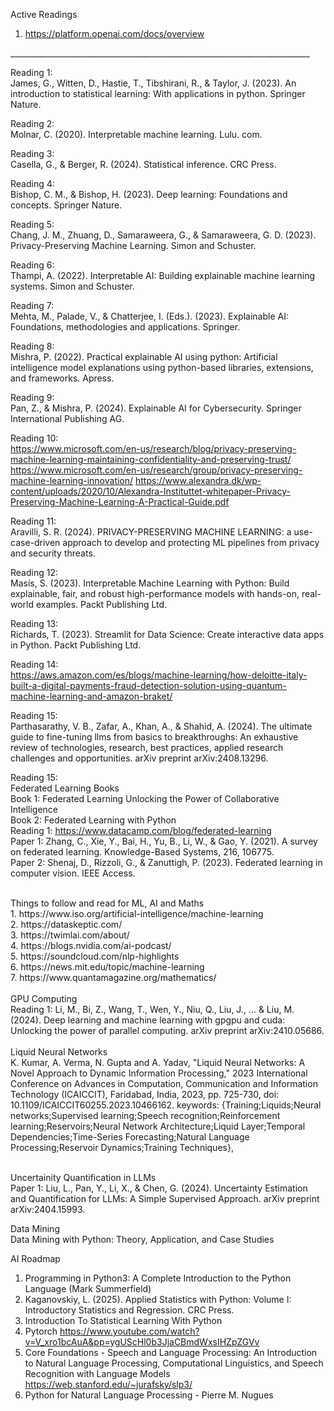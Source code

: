Active Readings <br>
1. https://platform.openai.com/docs/overview <br>

___________________________________________________________________________  <br>

Reading 1: <br>
James, G., Witten, D., Hastie, T., Tibshirani, R., & Taylor, J. (2023). An introduction to statistical learning: With applications in python. Springer Nature. </br> 

Reading 2: <br>
Molnar, C. (2020). Interpretable machine learning. Lulu. com. <br>

Reading 3: <br>
Casella, G., & Berger, R. (2024). Statistical inference. CRC Press. <br>

Reading 4: <br>
Bishop, C. M., & Bishop, H. (2023). Deep learning: Foundations and concepts. Springer Nature. <br>

Reading 5: <br>
Chang, J. M., Zhuang, D., Samaraweera, G., & Samaraweera, G. D. (2023). Privacy-Preserving Machine Learning. Simon and Schuster. <br>

Reading 6: <br>
Thampi, A. (2022). Interpretable AI: Building explainable machine learning systems. Simon and Schuster. <br>

Reading 7: <br>
Mehta, M., Palade, V., & Chatterjee, I. (Eds.). (2023). Explainable AI: Foundations, methodologies and applications. Springer. <br>

Reading 8: <br>
Mishra, P. (2022). Practical explainable AI using python: Artificial intelligence model explanations using python-based libraries, extensions, and frameworks. Apress. <br>

Reading 9: <br>
Pan, Z., & Mishra, P. (2024). Explainable AI for Cybersecurity. Springer International Publishing AG. <br>

Reading 10: <br>
https://www.microsoft.com/en-us/research/blog/privacy-preserving-machine-learning-maintaining-confidentiality-and-preserving-trust/
https://www.microsoft.com/en-us/research/group/privacy-preserving-machine-learning-innovation/
https://www.alexandra.dk/wp-content/uploads/2020/10/Alexandra-Instituttet-whitepaper-Privacy-Preserving-Machine-Learning-A-Practical-Guide.pdf
<br>

Reading 11: <br>
Aravilli, S. R. (2024). PRIVACY-PRESERVING MACHINE LEARNING: a use-case-driven approach to develop and protecting ML pipelines from privacy and security threats. <br>

Reading 12: <br>
Masís, S. (2023). Interpretable Machine Learning with Python: Build explainable, fair, and robust high-performance models with hands-on, real-world examples. Packt Publishing Ltd. <br>

Reading 13: <br>
Richards, T. (2023). Streamlit for Data Science: Create interactive data apps in Python. Packt Publishing Ltd. <br>

Reading 14: <br>
https://aws.amazon.com/es/blogs/machine-learning/how-deloitte-italy-built-a-digital-payments-fraud-detection-solution-using-quantum-machine-learning-and-amazon-braket/ <br>

Reading 15: <br>
Parthasarathy, V. B., Zafar, A., Khan, A., & Shahid, A. (2024). The ultimate guide to fine-tuning llms from basics to breakthroughs: An exhaustive review of technologies, research, best practices, applied research challenges and opportunities. arXiv preprint arXiv:2408.13296. <br>

Reading 15: <br>
Federated Learning Books <br>
Book 1: Federated Learning Unlocking the Power of Collaborative Intelligence <br>
Book 2: Federated Learning with Python <br>
Reading 1: https://www.datacamp.com/blog/federated-learning <br>
Paper 1: Zhang, C., Xie, Y., Bai, H., Yu, B., Li, W., & Gao, Y. (2021). A survey on federated learning. Knowledge-Based Systems, 216, 106775. <br>
Paper 2: Shenaj, D., Rizzoli, G., & Zanuttigh, P. (2023). Federated learning in computer vision. IEEE Access. <br>

<br>
Things to follow and read for ML, AI and Maths <br>
1. https://www.iso.org/artificial-intelligence/machine-learning <br>
2. https://dataskeptic.com/ <br>
3. https://twimlai.com/about/ <br>
4. https://blogs.nvidia.com/ai-podcast/ <br>
5. https://soundcloud.com/nlp-highlights <br>
6. https://news.mit.edu/topic/machine-learning <br>
7. https://www.quantamagazine.org/mathematics/ <br>

<br>
GPU Computing <br>
Reading 1: Li, M., Bi, Z., Wang, T., Wen, Y., Niu, Q., Liu, J., ... & Liu, M. (2024). Deep learning and machine learning with gpgpu and cuda: Unlocking the power of parallel computing. arXiv preprint arXiv:2410.05686. <br>

<br>
Liquid Neural Networks <br>
K. Kumar, A. Verma, N. Gupta and A. Yadav, "Liquid Neural Networks: A Novel Approach to Dynamic Information Processing," 2023 International Conference on Advances in Computation, Communication and Information Technology (ICAICCIT), Faridabad, India, 2023, pp. 725-730, doi: 10.1109/ICAICCIT60255.2023.10466162. keywords: {Training;Liquids;Neural networks;Supervised learning;Speech recognition;Reinforcement learning;Reservoirs;Neural Network Architecture;Liquid Layer;Temporal Dependencies;Time-Series Forecasting;Natural Language Processing;Reservoir Dynamics;Training Techniques}, <br>
<br>

Uncertainity Quantification in LLMs <br>
Paper 1: Liu, L., Pan, Y., Li, X., & Chen, G. (2024). Uncertainty Estimation and Quantification for LLMs: A Simple Supervised Approach. arXiv preprint arXiv:2404.15993. <br>

Data Mining <br>
Data Mining with Python: Theory, Application, and Case Studies <br>

AI Roadmap
1. Programming in Python3: A Complete Introduction to the Python Language (Mark Summerfield)
2. Kaganovskiy, L. (2025). Applied Statistics with Python: Volume I: Introductory Statistics and Regression. CRC Press.
3. Introduction To Statistical Learning With Python
4. Pytorch https://www.youtube.com/watch?v=V_xro1bcAuA&pp=ygUScHl0b3JjaCBmdWxsIHZpZGVv
5. Core Foundations - Speech and Language Processing: An Introduction to Natural Language Processing, Computational Linguistics, and Speech Recognition with Language Models
https://web.stanford.edu/~jurafsky/slp3/
6. Python for Natural Language Processing - Pierre M. Nugues
